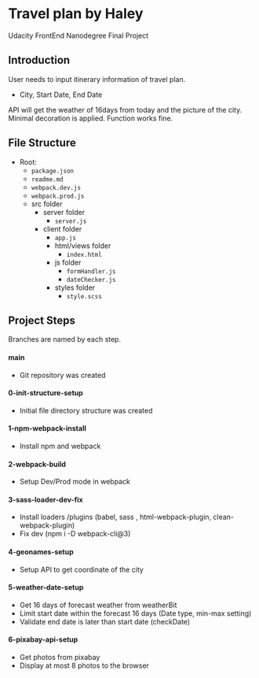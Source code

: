 # Travel plan by Haley

Udacity FrontEnd Nanodegree Final Project

## Introduction

User needs to input itinerary information of travel plan.

- City, Start Date, End Date

API will get the weather of 16days from today and the picture of the city.
Minimal decoration is applied.
Function works fine.

## File Structure

- Root:
  - `package.json`
  - `readme.md`
  - `webpack.dev.js`
  - `webpack.prod.js`
  - src folder
    - server folder
      - `server.js`
    - client folder
      - `app.js`
      - html/views folder
        - `index.html`
      - js folder
        - `formHandler.js`
        - `dateChecker.js`
      - styles folder
        - `style.scss`

## Project Steps

Branches are named by each step.

#### main

- Git repository was created

#### 0-init-structure-setup

- Initial file directory structure was created

#### 1-npm-webpack-install

- Install npm and webpack

#### 2-webpack-build

- Setup Dev/Prod mode in webpack

#### 3-sass-loader-dev-fix

- Install loaders /plugins (babel, sass , html-webpack-plugin, clean-webpack-plugin)
- Fix dev (npm i -D webpack-cli@3)

#### 4-geonames-setup

- Setup API to get coordinate of the city

#### 5-weather-date-setup

- Get 16 days of forecast weather from weatherBit
- Limit start date within the forecast 16 days (Date type, min-max setting)
- Validate end date is later than start date (checkDate)

#### 6-pixabay-api-setup

- Get photos from pixabay
- Display at most 8 photos to the browser
